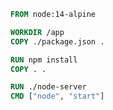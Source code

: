 
```Dockerfile
FROM node:14-alpine

WORKDIR /app
COPY ./package.json .

RUN npm install
COPY . .

RUN ./node-server
CMD ["node", "start"]
```



```json

```
